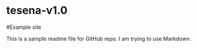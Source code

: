 # tesena-v1.0

#Example site

This is a sample readme file for GitHub repo. I am trying to use Markdown.
